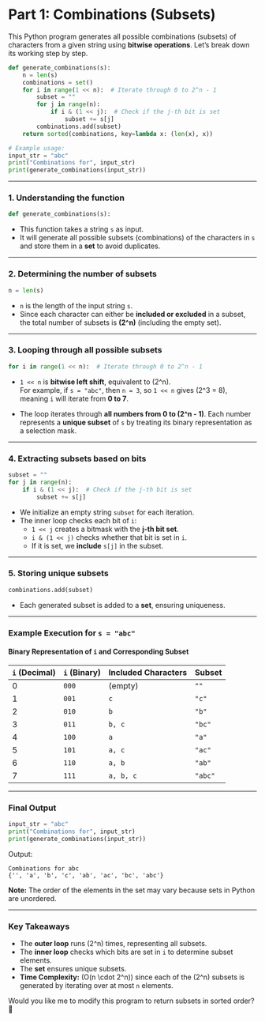 # Part 1: Combinations (Subsets)
This Python program generates all possible combinations (subsets) of characters from a given string using **bitwise operations**. Let’s break down its working step by step.


```python
def generate_combinations(s):
    n = len(s)
    combinations = set()
    for i in range(1 << n):  # Iterate through 0 to 2^n - 1
        subset = ""
        for j in range(n):
            if i & (1 << j):  # Check if the j-th bit is set
                subset += s[j]
        combinations.add(subset)
    return sorted(combinations, key=lambda x: (len(x), x))

# Example usage:
input_str = "abc"
print("Combinations for", input_str)
print(generate_combinations(input_str))
```

---

### **1. Understanding the function**
```python
def generate_combinations(s):
```
- This function takes a string `s` as input.
- It will generate all possible subsets (combinations) of the characters in `s` and store them in a **set** to avoid duplicates.

---

### **2. Determining the number of subsets**
```python
n = len(s)
```
- `n` is the length of the input string `s`.
- Since each character can either be **included or excluded** in a subset, the total number of subsets is **\(2^n\)** (including the empty set).

---

### **3. Looping through all possible subsets**
```python
for i in range(1 << n):  # Iterate through 0 to 2^n - 1
```
- `1 << n` is **bitwise left shift**, equivalent to \(2^n\).  
  For example, if `s = "abc"`, then `n = 3`, so `1 << n` gives \(2^3 = 8\), meaning `i` will iterate from **0 to 7**.

- The loop iterates through **all numbers from 0 to \(2^n - 1\)**. Each number represents a **unique subset** of `s` by treating its binary representation as a selection mask.

---

### **4. Extracting subsets based on bits**
```python
subset = ""
for j in range(n):
    if i & (1 << j):  # Check if the j-th bit is set
        subset += s[j]
```
- We initialize an empty string `subset` for each iteration.
- The inner loop checks each bit of `i`:
  - `1 << j` creates a bitmask with the **j-th bit set**.
  - `i & (1 << j)` checks whether that bit is set in `i`.
  - If it is set, we **include** `s[j]` in the subset.

---

### **5. Storing unique subsets**
```python
combinations.add(subset)
```
- Each generated subset is added to a **set**, ensuring uniqueness.

---

### **Example Execution for `s = "abc"`**
#### **Binary Representation of `i` and Corresponding Subset**
| `i` (Decimal) | `i` (Binary) | Included Characters | Subset |
|--------------|------------|--------------------|--------|
| 0 | `000` | (empty) | `""` |
| 1 | `001` | `c` | `"c"` |
| 2 | `010` | `b` | `"b"` |
| 3 | `011` | `b, c` | `"bc"` |
| 4 | `100` | `a` | `"a"` |
| 5 | `101` | `a, c` | `"ac"` |
| 6 | `110` | `a, b` | `"ab"` |
| 7 | `111` | `a, b, c` | `"abc"` |

---

### **Final Output**
```python
input_str = "abc"
print("Combinations for", input_str)
print(generate_combinations(input_str))
```
Output:
```plaintext
Combinations for abc
{'', 'a', 'b', 'c', 'ab', 'ac', 'bc', 'abc'}
```
**Note:** The order of the elements in the set may vary because sets in Python are unordered.

---

### **Key Takeaways**
- The **outer loop** runs \(2^n\) times, representing all subsets.
- The **inner loop** checks which bits are set in `i` to determine subset elements.
- The **set** ensures unique subsets.
- **Time Complexity:** \(O(n \cdot 2^n)\) since each of the \(2^n\) subsets is generated by iterating over at most `n` elements.

Would you like me to modify this program to return subsets in sorted order? 🚀
